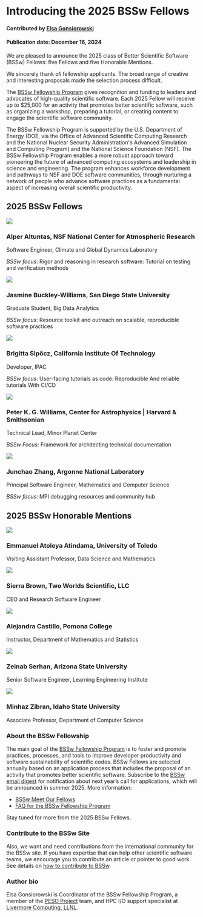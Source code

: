 # Introducing the 2025 BSSw Fellows

#### Contributed by [Elsa Gonsiorowski](https://github.com/gonsie "Elsa Gonsiorowski GitHub Profile")

#### Publication date: December 16, 2024

We are pleased to announce the 2025 class of Better Scientific Software (BSSw) Fellows: five Fellows and five Honorable Mentions.

We sincerely thank _all_ fellowship applicants. The broad range of creative and interesting proposals made the selection process difficult.

The [BSSw Fellowship Program](https://bssw.io/fellowship) gives recognition and funding to leaders and advocates of high-quality scientific software. Each 2025 Fellow will receive up to $25,000 for an activity that promotes better scientific software, such as organizing a workshop, preparing a tutorial, or creating content to engage the scientific software community.

The BSSw Fellowship Program is supported by the U.S. Department of Energy (DOE, via the Office of Advanced Scientific Computing Research and the National Nuclear Security Administration's Advanced Simulation and Computing Program) and the National Science Foundation (NSF). The BSSw Fellowship Program enables a more robust approach toward pioneering the future of advanced computing ecosystems and leadership in science and engineering. The program enhances workforce development and pathways to NSF and DOE software communities, through nurturing a network of people who advance software practices as a fundamental aspect of increasing overall scientific productivity.

## 2025 BSSw Fellows

<div class='fellow'>
<div class='img_div'>
<img src='../../images/Blog_BSSwF_2025_F_Altuntas.jpg' class='logo' />
</div>

<div class='short_bio'>
  <h3>Alper Altuntas, NSF National Center for Atmospheric Research</h3>
  <p>Software Engineer, Climate and Global Dynamics Laboratory</p>
  <p><i>BSSw focus</i>: Rigor and reasoning in research software: Tutorial on testing and verification methods</p>
</div>
</div>

<div class='fellow'>
<div class='img_div'>
<img src='../../images/Blog_BSSwF_2025_F_Buckley-Williams.jpg' class='logo' />
</div>

<div class='short_bio'>
  <h3>Jasmine Buckley-Williams, San Diego State University</h3>
  <p>Graduate Student, Big Data Analytics</p>
  <p><i>BSSw focus</i>: Resource toolkit and outreach on scalable, reproducible software practices</p>
</div>
</div>

<div class='fellow'>
<div class='img_div'>
<img src='../../images/Blog_BSSwF_2025_F_Sipocz.jpg' class='logo' />
</div>

<div class='short_bio'>
  <h3>Brigitta Sipőcz, California Institute Of Technology</h3>
  <p>Developer, IPAC</p>
  <p><i>BSSw focus</i>: User-facing tutorials as code: Reproducible And reliable tutorials With CI/CD</p>
</div>
</div>

<div class='fellow'>
<div class='img_div'>
  <img src='../../images/Blog_BSSwF_2025_F_Williams.jpg' class='logo' />
</div>

<div class='short_bio'>
  <h3>Peter K. G. Williams, Center for Astrophysics | Harvard & Smithsonian</h3>
  <p>Technical Lead, Minor Planet Center</p>
  <p><i>BSSw Focus</i>: Framework for architecting technical documentation</p>
</div>
</div>

<div class='fellow'>
<div class='img_div'>
<img src='../../images/Blog_BSSwF_2025_F_Zhang.jpg' class='logo' />
</div>

<div class='short_bio'>
  <h3>Junchao Zhang, Argonne National Laboratory</h3>
  <p>Principal Software Engineer, Mathematics and Computer Science</p>
  <p><i>BSSw focus</i>: MPI debugging resources and community hub</p>
</div>
</div>

## 2025 BSSw Honorable Mentions

<div class='fellow'>
<div class='img_div'>
<img src='../../images/Blog_BSSwF_2025_HM_Atindama.jpg' class='logo' />
</div>

<div class='short_bio'>
  <h3>Emmanuel Atoleya Atindama, University of Toledo</h3>
  <p>Visiting Assistant Professor, Data Science and Mathematics</p>
</div>
</div>

<div class='fellow'>
<div class='img_div'>
<img src='../../images/Blog_BSSwF_2025_HM_Brown.jpg' class='logo' />
</div>

<div class='short_bio'>
  <h3>Sierra Brown, Two Worlds Scientific, LLC</h3>
  <p>CEO and Research Software Engineer</p>
</div>
</div>

<div class='fellow'>
<div class='img_div'>
<img src='../../images/Blog_BSSwF_2025_HM_Castillo.jpg' class='logo' />
</div>

<div class='short_bio'>
  <h3>Alejandra Castillo, Pomona College</h3>
  <p>Instructor, Department of Mathematics and Statistics</p>
</div>
</div>

<div class='fellow'>
<div class='img_div'>
<img src='../../images/Blog_BSSwF_2025_HM_Serhan.jpg' class='logo' />
</div>

<div class='short_bio'>
  <h3>Zeinab Serhan, Arizona State University</h3>
  <p>Senior Software Engineer, Learning Engineering Institute</p>
</div>
</div>

<div class='fellow'>
<div class='img_div'>
<img src='../../images/Blog_BSSwF_2025_HM_Zibran.jpg' class='logo' />
</div>

<div class='short_bio'>
  <h3>Minhaz Zibran, Idaho State University</h3>
  <p>Associate Professor, Department of Computer Science</p>
</div>
</div>


### About the BSSw Fellowship
The main goal of the [BSSw Fellowship Program](https://bssw.io/fellowship) is to foster and promote practices, processes, and tools to improve developer productivity and software sustainability of scientific codes. BSSw Fellows are selected annually based on an application process that includes the proposal of an activity that promotes better scientific software. Subscribe to the [BSSw email digest](https://bssw.io/pages/receive-our-email-digest) for notification about next year’s call for applications, which will be announced in summer 2025. More information:

- [BSSw Meet Our Fellows](https://bssw.io/pages/meet-our-fellows)
- [FAQ for the BSSw Fellowship Program](https://bssw.io/pages/bssw-fellowship-faq)

Stay tuned for more from the 2025 BSSw Fellows.

### Contribute to the BSSw Site
Also, we want and need contributions from the international community for the BSSw site.  If you have expertise that can help other scientific software teams, we encourage you to contribute an article or pointer to good work.  See details on [how to contribute to BSSw](https://bssw.io/pages/what-to-contribute-content-for-better-scientific-software).

### Author bio

Elsa Gonsiorowski is Coordinator of the BSSw Fellowship Program, a member of the [PESO Project](https://pesoproject.org) team, and HPC I/O support specialist at [Livermore Computing, LLNL](https://hpc.llnl.gov/about-us).

<!---
Publish: yes
Track: community, bssw fellowship
RSS update: 2024-12-XX
Categories: collaboration
Topics: projects and organizations
Tags: bssw-article
--->
